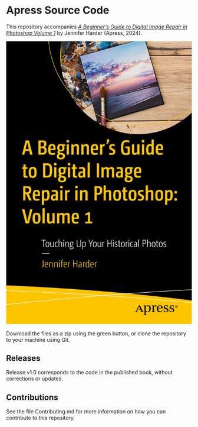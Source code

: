 # Apress Source Code

This repository accompanies [*A Beginner’s Guide to Digital Image Repair in Photoshop Volume 1*](https://link.springer.com/book/9798868804496) by Jennifer Harder (Apress, 2024).

[comment]: #cover
![Cover image](979-8-8688-0449-6.jpg)

Download the files as a zip using the green button, or clone the repository to your machine using Git.

## Releases

Release v1.0 corresponds to the code in the published book, without corrections or updates.

## Contributions

See the file Contributing.md for more information on how you can contribute to this repository.
